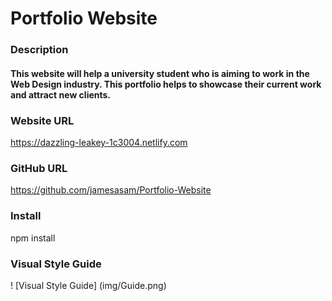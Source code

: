 # Portfolio Website

### Description 
#### This website will help a university student who is aiming to work in the Web Design industry. This portfolio helps to showcase their current work and attract new clients.

### Website URL

https://dazzling-leakey-1c3004.netlify.com

### GitHub URL

https://github.com/jamesasam/Portfolio-Website

### Install

npm install

### Visual Style Guide

! [Visual Style Guide] (img/Guide.png)
